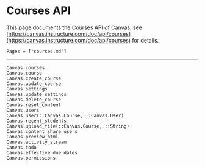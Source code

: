 # Courses API

This page documents the Courses API of Canvas, see
[https://canvas.instructure.com/doc/api/courses](https://canvas.instructure.com/doc/api/courses)
for details.

```@index
Pages = ["courses.md"]
```

---

```@docs
Canvas.courses
Canvas.course
Canvas.create_course
Canvas.update_course
Canvas.settings
Canvas.update_settings
Canvas.delete_course
Canvas.reset_content
Canvas.users
Canvas.user(::Canvas.Course, ::Canvas.User)
Canvas.recent_students
Canvas.upload_file(::Canvas.Course, ::String)
Canvas.content_share_users
Canvas.preview_html
Canvas.activity_stream
Canvas.todo
Canvas.effective_due_dates
Canvas.permissions
```
